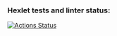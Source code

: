### Hexlet tests and linter status:
[![Actions Status](https://github.com/BeoWolf61/qa-engineer-project-84/actions/workflows/hexlet-check.yml/badge.svg)](https://github.com/BeoWolf61/qa-engineer-project-84/actions)
